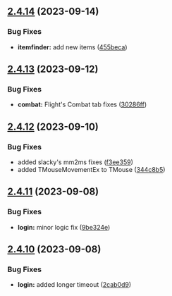 ## [2.4.14](https://github.com/Torwent/SRL-T/compare/v2.4.13...v2.4.14) (2023-09-14)


### Bug Fixes

* **itemfinder:** add new items ([455beca](https://github.com/Torwent/SRL-T/commit/455beca3edde395273619660d31a5fefc95a38d7))



## [2.4.13](https://github.com/Torwent/SRL-T/compare/v2.4.12...v2.4.13) (2023-09-12)


### Bug Fixes

* **combat:** Flight's Combat tab fixes ([30286ff](https://github.com/Torwent/SRL-T/commit/30286ff0df2d8f05b050995911f5294983dfae7c))



## [2.4.12](https://github.com/Torwent/SRL-T/compare/v2.4.11...v2.4.12) (2023-09-10)


### Bug Fixes

* added slacky's mm2ms fixes ([f3ee359](https://github.com/Torwent/SRL-T/commit/f3ee359409c0fd433a8ca3f6beb8604a3701be16))
* added TMouseMovementEx to TMouse ([344c8b5](https://github.com/Torwent/SRL-T/commit/344c8b5a1fa71d3560a18e8d815b3dcdc9c54504))



## [2.4.11](https://github.com/Torwent/SRL-T/compare/v2.4.10...v2.4.11) (2023-09-08)


### Bug Fixes

* **login:** minor logic fix ([9be324e](https://github.com/Torwent/SRL-T/commit/9be324ed24f726268d2051bde73a458f8cb82cb7))



## [2.4.10](https://github.com/Torwent/SRL-T/compare/v2.4.9...v2.4.10) (2023-09-08)


### Bug Fixes

* **login:** added longer timeout ([2cab0d9](https://github.com/Torwent/SRL-T/commit/2cab0d9148e2ad4e9576e36001a7d3b5df042237))



